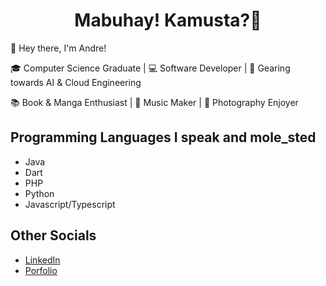 

<div align="center">
  
  # Mabuhay! Kamusta?👋

</div>

👋 Hey there, I'm Andre!

🎓 Computer Science Graduate | 💻 Software Developer | 🚀 Gearing towards AI & Cloud Engineering

📚 Book & Manga Enthusiast | 🎵 Music Maker | 📸 Photography Enjoyer

## Programming Languages I speak and mole_sted
- Java
- Dart
- PHP
- Python
- Javascript/Typescript

## Other Socials
- [LinkedIn](www.linkedin.com/in/joshua-andre-gonzales/)
- [Porfolio](http://joshua-gnzls.vercel.app)

